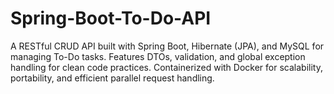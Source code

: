 # Spring-Boot-To-Do-API
A RESTful CRUD API built with Spring Boot, Hibernate (JPA), and MySQL for managing To-Do tasks. Features DTOs, validation, and global exception handling for clean code practices. Containerized with Docker for scalability, portability, and efficient parallel request handling.

